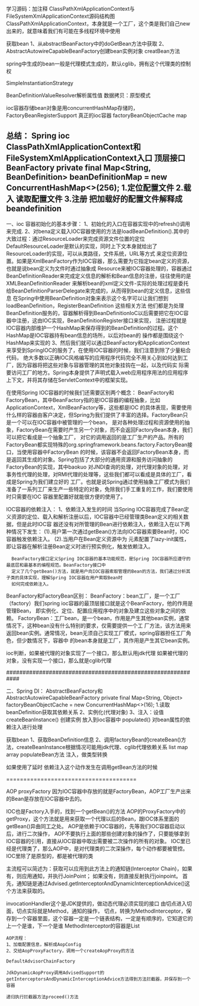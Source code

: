 学习源码：加注释
ClassPathXmlApplicationContext与FileSystemXmlApplicationContext源码结构图
ClassPathXmlApplicationContext，本身就是一个工厂，这个类是我们自己new 出来的，就意味着我们有可能在多线程环境中使用


获取bean
1、从abstractBeanFactory中的doGetBean方法中获取
2、AbstractAutowireCapableBeanFactory创建bean实例对象 creatBean方法


spring中生成的bean一般是代理模式生成的，默认cglib，拥有这个代理类的控制权

SimpleInstantiationStrategy

BeanDefinitionValueResolver解析属性值 数据拷贝：原型模式

ioc容器存储bean对象是用concurrentHashMap存储的，FactoryBeanRegisterSupport
真正的ioc容器 factoryBeanObjectCache  map

 总结：
 Spring ioc  ClassPathXmlApplicationContext和FileSystemXmlApplicationContext入口 顶层接口BeanFactory
 private final Map<String, BeanDefinition> beanDefinitionMap = new ConcurrentHashMap<>(256);
 1.定位配置文件
 2.载入 读取配置文件
 3.注册 把加载好的配置文件解释成beandefinition
 ----------------
 一、ioc 容器初始化的基本步骤：
 1、初始化的入口在容器实现中的refresh()调用来完成.
 2、对bena定义载入IOC容器使用的方法是loadBeanDefinition().其中的大致过程：通过ResourceLoader来完成资源文件位置的定位
    DefaultResourceLoader是默认的实现，同时上下文本身就给出了ResourceLoader的实现，可以从类路径，文件系统，URL等方式
    来定位资源位置。如果是XmlBeanFactory作为IOC容器，那么需要为它指定bean定义的资源，也就是说bean定义为文件时通过抽象成
    Resource来被IOC容器处理的，容器通过BeanDefinitionReader来完成定义信息的解析和Bean信息的注册，往往使用的是XMLBeanDefinitionReader
    来解析bean的xml定义文件-实际的处理过程是委托给BeanDefinitionParserDelegate来完成的，从而得到bean的定义信息，这些信息
    在Spring中使用BeanDefinition对象来表示这个名字可以让我们想到loadBeanDefinition，RegisterBeanDefinition 这些相关方法
    他们都是为处理BeanDefinition服务的，容器解析得到BeanDefinitionIoC以后需要把它在IOC容器中注册，这由IOC实现，BeanDefinitionRegister接口来实现，
    注册过程就是IOC容器内部维护一个HashMap来保存得到的BeanDefinition的过程。这个HashMap是IOC容器持有bean信息的场所，以后对bean的
    操作都是围绕这个HashMap来实现的
 3、然后我们就可以通过BeanFactory和ApplicationContext来享受到SpringIOC的服务了，在使用IOC容器的时候，我们注意到除了少量粘合代码，
    绝大多数以正确IOC风格编写的应用程序代码完全不用关心到如何达到工厂，因为容器将把这些对象与容器管理的其他对象挂钩在一起，以及代码实
    际需要访问工厂的地方。Spring本身提供了声明式载入web应用程序用法的应用程序上下文，并将其存储在ServletContext中的框架实现。

  在使用Spring IOC容器的时候我们还需要区别两个概念：
    BeanFactory和FactoryBean，其中BeanFactory指的是IOC容器的编程抽象，比如ApplicationContext，XmlBeanFactory等，这些都是IOC
    的具体表现，需要使用什么样的容器由客户决定，但Spring为我们提供了丰富的选择。FactoryBean只是一个可以在IOC容器中被管理的一个bean，
    是对各种处理过程和资源使用的抽象，FactoryBean在需要时产生另一个对象，而不会返回FactoryBean本身，我们可以把它看成是一个抽象工厂，
    对它的调用返回的是工厂生产的产品。所有的FactoryBean都实现特殊的org.springframework.beans.factory.FactoryBean接口，当使用容器中FactoryBean
    的时候，该容器不会返回FactoryBean本身，而是返回其生成的对象。Spring包括了大部分的通用资源和服务访问抽象的FactoryBean的实现，其中baokuo
    对JNDI查询的处理，对代理对象的处理，对事务性代理的处理，对RMI代理的处理等，这些我们都可以看成是具体的工厂，看成是Spring为我们建立好的
    工厂。也就是说Spring通过使用抽象工厂模式为我们准备了一系列工厂来生产一些特定的对象，免除我们手工重复的工作，我们要使用时只需要在IOC
    容器里配置好就能很方便的使用了。

 IOC容器的依赖注入：
   1、依赖注入发生的时间
      当Spring IOC容器完成了Bean定义资源的定位、载入和解析注册以后，IOC容器中已经管理类Bean定义的相关数据，但是此时IOC容
      器还没有对所管理的Bean进行依赖注入，依赖注入在以下两种情况下发生：
      (1).用户第一次通过getBean()方法向IOC容器索要Bean时，IOC容器触发依赖注入。
      (2).当用户在Bean定义资源中为<bean></bean> 元素配置了lazy-init属性，即让容器在解析注册Bean定义时进行预实例化，触发依赖注入。

      BeanFactory接口定义Spring IOC容器的基本功能规范，是Spring IOC容器所应遵守的最底层和最基本的编程规范。BeanFactory接口中
      定义了几个getBean()方法，就是用户向IOC容器索取管理的Bean的方法，我们通过分析其子类的具体实现，理解Spring IOC容器在用户索取Bean时
      如何完成依赖注入。

 BeanFactory和FactoryBean区别：
    BeanFactory：bean工厂，是一个工厂（factory）我们spring ioc容器的最顶层接口就是这个BeanFactory，他的作用是管理Bean，
    即实例化、定位、配置应用程序中的对象及建立这些对象之间的依赖。
    FactoryBean：工厂bean，是一个bean，作用是产生其他bean实例，通常情况下，这种bean没有什么特别的要求，仅需要提供一个工
    厂方法，该方法用来返回bean实例。通常情况，bean无须自己实现工厂模式，spring容器担任工厂角色，但少数情况下，容器中
    的bean本身就是工厂，其作用是产生其它bean实例。




 ioc判断，如果被代理的对象实现了一个接口，那么默认用jdk代理
         如果被代理的对象，没有实现一个接口，那么就是cglib代理

############################################################

 二、Spring DI： AbstractBeanFactory和AbstractAutowireCapableBeanFactory
 private final Map<String, Object> factoryBeanObjectCache = new ConcurrentHashMap<>(16);
 1.读取beanDefinition获取其依赖关系
 2、实例化(代理对象)
 3、注入：设值
    createBeanInstance() 创建实例  放入到ioc容器中
    populated() 对bean属性的依赖注入进行处理

 获取bean
 1、获取BeanDefinition信息
 2、调用factoryBean的createBean()方法，createBeanInstance根据情况可能用jdk代理、cglib代理依赖关系  list map array
 populateBean方法 注入，做类型转换

   如果使用了延时 依赖注入这个动作发生在调用getBean方法的时候


   ======================================


   AOP
   proxyFactory
   因为IOC容器中存放的就是FactoryBean，AOP工厂生产出来的Bean是存放在IOC容器中去的。

   IOC也是Factory入手的，找到一个getBean()的方法
   AOP的ProxyFactory中的getProxy，这个方法就是用来获取一个代理以后的Bean，跟IOC体系里面的getBean()异曲同工之处。
   AOP是依赖于IOC容器的，先等我们IOC容器启动以后，进行二次操作，
   AOP不要执行上面的那些创建对象的操作了，只要能够拿到IOC容器的引用，直接从IOC容器中取出需要被二次操作的所有的对象。
   IOC里已经是代理类了，那么AOP中，是对代理类的二次深操作，每个动作都要被管控。IOC里除了是原型的，都是被代理的类

   主流程可以简述为：获取可以应用到此方法上的通知链(Interceptor Chain)，如果有，则应用通知，并执行JoinPoint；
                    如果没有，则直接反射执行joinpoint。
   首先，通知链是通过Advised.getInterceptorAndDynamicInterceptionAdvice()这个方法来获取的。

   invocationHandler这个是JDK提供的，做动态代理必须实现的接口
   由切点进入切面，切点实际就是Method，通知的操作，
   切点，转换为MethodInterceptor，保存到一个容器里面，这个容器一定是一个链表结构，一定是有顺序的，它知道它的上一个是谁，下一个是谁
    MethodInterceptor的容器是List

    AOP流程：
    1、加载配置信息，解析成AopConfig
    2、交给AopProxyFactory，调用一个createAopProxy的方法

    DefaultAdvisorChainFactory

    JdkDynamicAopProxy调用AdvisedSupport的getInterceptorsAndDynamicInterceptionAdvice方法得到方法拦截器，并保存到一个容器

    递归执行拦截器方法proceed()方法


